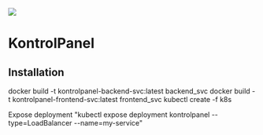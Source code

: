![](https://github.com/MartenSies/KontrolPanel/workflows/Frontend%20Service%20CI/badge.svg)

# KontrolPanel

## Installation
docker build -t kontrolpanel-backend-svc:latest backend_svc
docker build -t kontrolpanel-frontend-svc:latest frontend_svc
kubectl create -f k8s


Expose deployment
"kubectl expose deployment kontrolpanel --type=LoadBalancer --name=my-service"
